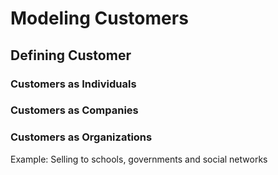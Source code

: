 # Modeling Customers

## Defining Customer

### Customers as Individuals

### Customers as Companies

### Customers as Organizations

Example: Selling to schools, governments and social networks